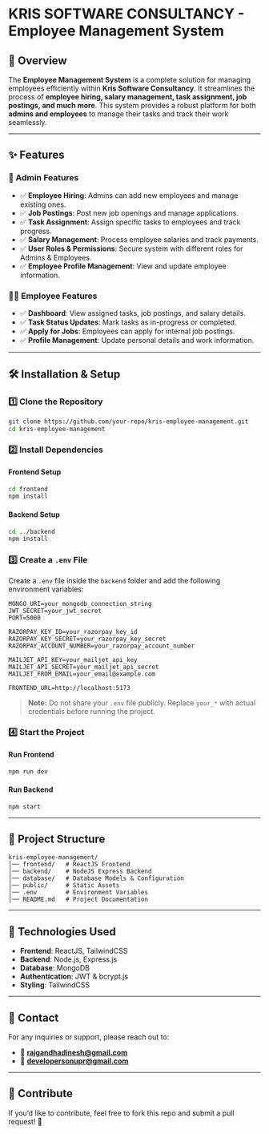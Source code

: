 # KRIS SOFTWARE CONSULTANCY - Employee Management System

## 🚀 Overview
The **Employee Management System** is a complete solution for managing employees efficiently within **Kris Software Consultancy**. It streamlines the process of **employee hiring, salary management, task assignment, job postings, and much more**. This system provides a robust platform for both **admins and employees** to manage their tasks and track their work seamlessly.

---

## ✨ Features

### 🏢 Admin Features
- ✅ **Employee Hiring**: Admins can add new employees and manage existing ones.
- ✅ **Job Postings**: Post new job openings and manage applications.
- ✅ **Task Assignment**: Assign specific tasks to employees and track progress.
- ✅ **Salary Management**: Process employee salaries and track payments.
- ✅ **User Roles & Permissions**: Secure system with different roles for Admins & Employees.
- ✅ **Employee Profile Management**: View and update employee information.

### 👨‍💼 Employee Features
- ✅ **Dashboard**: View assigned tasks, job postings, and salary details.
- ✅ **Task Status Updates**: Mark tasks as in-progress or completed.
- ✅ **Apply for Jobs**: Employees can apply for internal job postings.
- ✅ **Profile Management**: Update personal details and work information.

---

## 🛠️ Installation & Setup

### 1️⃣ Clone the Repository
```sh
git clone https://github.com/your-repo/kris-employee-management.git
cd kris-employee-management
```

### 2️⃣ Install Dependencies

#### Frontend Setup
```sh
cd frontend
npm install
```

#### Backend Setup
```sh
cd ../backend
npm install
```

### 3️⃣ Create a `.env` File
Create a `.env` file inside the `backend` folder and add the following environment variables:

```
MONGO_URI=your_mongodb_connection_string
JWT_SECRET=your_jwt_secret
PORT=5000

RAZORPAY_KEY_ID=your_razorpay_key_id
RAZORPAY_KEY_SECRET=your_razorpay_key_secret
RAZORPAY_ACCOUNT_NUMBER=your_razorpay_account_number

MAILJET_API_KEY=your_mailjet_api_key
MAILJET_API_SECRET=your_mailjet_api_secret
MAILJET_FROM_EMAIL=your_email@example.com

FRONTEND_URL=http://localhost:5173
```

> **Note:** Do not share your `.env` file publicly. Replace `your_*` with actual credentials before running the project.

### 4️⃣ Start the Project

#### Run Frontend
```sh
npm run dev
```

#### Run Backend
```sh
npm start
```

---

## 📂 Project Structure
```
kris-employee-management/
│── frontend/   # ReactJS Frontend
│── backend/    # NodeJS Express Backend
│── database/   # Database Models & Configuration
│── public/     # Static Assets
│── .env        # Environment Variables
│── README.md   # Project Documentation
```

---

## 🚀 Technologies Used
- **Frontend**: ReactJS, TailwindCSS
- **Backend**: Node.js, Express.js
- **Database**: MongoDB
- **Authentication**: JWT & bcrypt.js
- **Styling**: TailwindCSS

---

## 📧 Contact
For any inquiries or support, please reach out to:
- 📩 **rajgandhadinesh@gmail.com**
- 📩 **developersonupr@gmail.com**

---

## 🎉 Contribute
If you’d like to contribute, feel free to fork this repo and submit a pull request! 🚀

